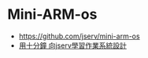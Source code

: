 # Mini-ARM-os

* https://github.com/jserv/mini-arm-os
* [用十分鐘 向jserv學習作業系統設計](https://www.slideshare.net/ccckmit/jserv)